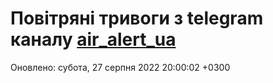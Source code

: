 # Повітряні тривоги з telegram каналу [air_alert_ua](https://t.me/air_alert_ua)

Оновлено:
субота, 27 серпня 2022 20:00:02 +0300
